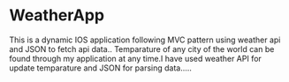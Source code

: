 # WeatherApp
This is  a dynamic IOS application following MVC pattern using weather api and JSON to fetch api data..
Temparature of any city of the world can be found through my application at any time.I have used weather API for update 
temparature and JSON for parsing data.....
